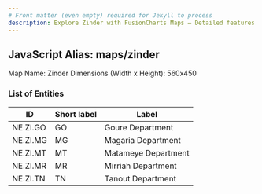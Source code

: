 ```yaml
---
# Front matter (even empty) required for Jekyll to process
description: Explore Zinder with FusionCharts Maps – Detailed features for seamless integration. Try now & enhance your data visualization today! 
---
```


## JavaScript Alias: maps/zinder

Map Name: Zinder
Dimensions (Width x Height): 560x450

### List of Entities

| ID       | Short label | Label               |
| -------- | ----------- | ------------------- |
| NE.ZI.GO | GO          | Goure Department    |
| NE.ZI.MG | MG          | Magaria Department  |
| NE.ZI.MT | MT          | Matameye Department |
| NE.ZI.MR | MR          | Mirriah Department  |
| NE.ZI.TN | TN          | Tanout Department   |
